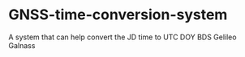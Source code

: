 # GNSS-time-conversion-system
A system that can help convert the JD time to UTC DOY BDS Gelileo Galnass
